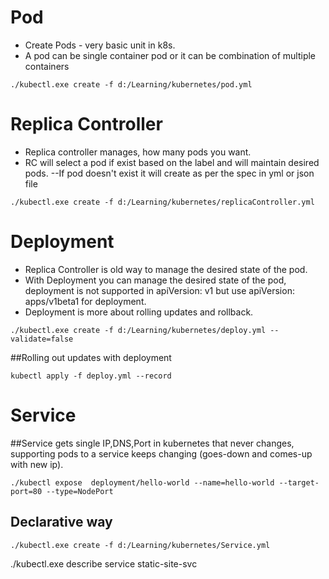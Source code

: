 # Pod
- Create Pods - very basic unit in k8s.
- A pod can be single container pod or it can be combination of multiple containers

```
./kubectl.exe create -f d:/Learning/kubernetes/pod.yml
```

# Replica Controller
- Replica controller manages, how many pods you want.
- RC will select a pod if exist based on the label and will maintain desired pods.
--If pod doesn't exist it will create as per the spec in yml or json file

```
./kubectl.exe create -f d:/Learning/kubernetes/replicaController.yml 
```


# Deployment
- Replica Controller is old way to manage the desired state of the pod.
- With Deployment you can manage the desired state of the pod, deployment is not supported in apiVersion: v1 but use apiVersion: apps/v1beta1 for   deployment.
- Deployment is more about rolling updates and rollback.

```
./kubectl.exe create -f d:/Learning/kubernetes/deploy.yml --validate=false
```

##Rolling out updates with deployment 

```
kubectl apply -f deploy.yml --record
```

# Service
##Service gets single IP,DNS,Port in kubernetes that never changes, supporting pods to a service keeps changing (goes-down and comes-up with new ip).

```
./kubectl expose  deployment/hello-world --name=hello-world --target-port=80 --type=NodePort
```

## Declarative way

```
./kubectl.exe create -f d:/Learning/kubernetes/Service.yml
```


./kubectl.exe describe service static-site-svc